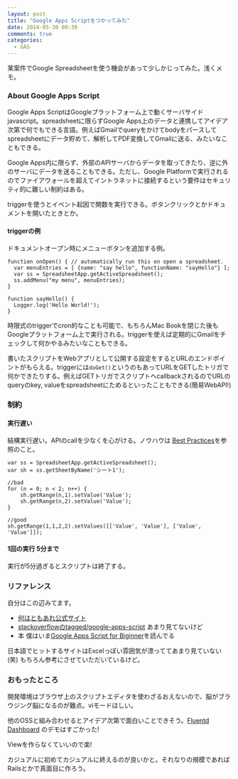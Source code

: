 ```yaml
---
layout: post
title: "Google Apps Scriptをつかってみた"
date: 2014-05-30 00:39
comments: true
categories: 
  - GAS
---
```


某案件でGoogle Spreadsheetを使う機会があって少しかじってみた。浅くメモ。

<!--more-->

### About Google Apps Script

Google Apps ScriptはGoogleプラットフォーム上で動くサーバサイドjavascript。spreadsheetに限らずGoogle Apps上のデータと連携してアイデア次第で何でもできる言語。例えばGmailでqueryをかけてbodyをパースしてspreadsheetにデータ貯めて、解析してPDF変換してGmailに送る、みたいなこともできる。

Google Apps内に限らず、外部のAPIサーバからデータを取ってきたり、逆に外のサーバにデータを送ることもできる。ただし、Google Platformで実行されるのでファイアウォールを超えてイントラネットに接続するという要件はセキュリティ的に難しい制約はある。

triggerを使うとイベント起因で関数を実行できる。ボタンクリックとかドキュメントを開いたときとか。

#### triggerの例

ドキュメントオープン時にメニューボタンを追加する例。

```
function onOpen() { // automatically run this on open a spreadsheet.
  var menuEntries = [ {name: "say hello", functionName: "sayHello"} ];
  var ss = SpreadsheetApp.getActiveSpreadsheet();
  ss.addMenu("my menu", menuEntries);
}

function sayHello() {
  Logger.log('Hello World!');
}
```

時限式のtriggerでcron的なことも可能で、もちろんMac Bookを閉じた後もGoogleプラットフォーム上で実行される。triggerを使えば定期的にGmailをチェックして何かやるみたいなこともできる。

書いたスクリプトをWebアプリとして公開する設定をするとURLのエンドポイントがもらえる。triggerには`doGet()`というのもあってURLをGETしたトリガで何かできたりする。例えばGETトリガでスクリプトへcallbackされるのでURLのqueryのkey, valueをspreadsheetにためるといったこともできる(簡易WebAPI!)

### 制約

#### 実行遅い

結構実行遅い。APIのcallを少なくを心がける。ノウハウは [Best Practices](https://developers.google.com/apps-script/best_practices?hl=ja)を参照のこと。

```
var ss = SpreadsheetApp.getActiveSpreadsheet();
var sh = ss.getSheetByName('シート1');

//bad
for (n = 0; n < 2; n++) {
    sh.getRange(n,1).setValue('Value');
    sh.getRange(n,2).setValue('Value');
}

//good
sh.getRange(1,1,2,2).setValues([['Value', 'Value'], ['Value', 'Value']]);
```

#### 1回の実行 5分まで

実行が5分過ぎるとスクリプトは終了する。

### リファレンス

自分はこの辺みてます。

* [何はともあれ公式サイト](https://developers.google.com/apps-script/?hl=ja)
* [stackoverflowのtagged/google-apps-script](http://stackoverflow.com/questions/tagged/google-apps-script) あまり見てないけど
* 本 僕はいま[Google Apps Script for Biginner](http://www.amazon.co.jp/gp/product/B00IM5UW1W/ref=oh_d__o00_details_o00__i00?ie=UTF8&psc=1)を読んでる

日本語でヒットするサイトはExcelっぽい雰囲気が漂っててあまり見ていない(笑) もちろん参考にさせていただいているけど。

### おもったところ

開発環境はブラウザ上のスクリプトエディタを使わざるおえないので、脳がブラウジング脳になるのが難点。viモードほしい。

他のOSSと組み合わせるとアイデア次第で面白いことできそう。[Fluentd Dashboard](http://qiita.com/kazunori279/items/6329df57635799405547) のデモはすごかった!

Viewを作らなくていいので楽!

カジュアルに初めてカジュアルに終えるのが良いかと。それなりの規模であればRailsとかで真面目に作ろう。
